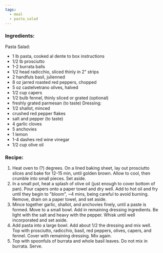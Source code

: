 ```yaml
---
tags:
  - meal
  - pasta_salad
---
```

### Ingredients:
Pasta Salad:
- 1 lb pasta, cooked al dente to box instructions
- 1/2 lb prosciutto
- 1-2 burrata balls
- 1/2 head radicchio, sliced thinly in  2" strips
- 2 handfuls basil, julienned
- 8 oz jarred roasted red peppers, chopped
- 5 oz castelvetrano olives, halved
- 1/2 cup capers
- 1/2 bulb fennel, thinly sliced or grated (optional)
- freshly grated parmesan (to taste)
Dressing: 
- 1/2 shallot, minced
- crushed red pepper flakes
- salt and pepper (to taste)
- 4 garlic cloves
- 5 anchovies
- 1 lemon
- 1-4 dashes red wine vinegar
- 1/2 cup olive oil

### Recipe:
1. Heat oven to (?) degrees. On a lined baking sheet, lay out prosciutto slices and bake for 12-15 min, until golden brown. Allow to cool, then crumble into small pieces. Set aside.
2. In a small pot, heat a splash of olive oil (just enough to cover bottom of pan). Pour capers onto a paper towel and dry well. Add to hot oil and fry until they begin to "bloom", ~4 mins, being careful to avoid burning. Remove, drain on a paper towel, and set aside. 
3. Mince together garlic, shallot, and anchovies finely, until a paste is formed. Move to a small bowl. Add in remaining dressing ingredients. Be light with the salt and heavy with the pepper. Whisk until well incorporated and set aside. 
4. Add pasta into a large bowl. Add about 1/2 the dressing and mix well. Top with prosciutto, radicchio, basil, red peppers, olives, capers, and fennel. Cover with remaining dressing. Mix again. 
5. Top with spoonfuls of burrata and whole basil leaves. Do not mix in burrata. Serve. 
